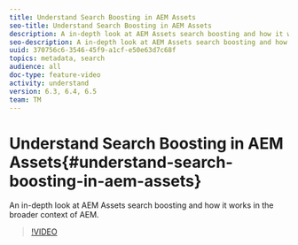 ```yaml
---
title: Understand Search Boosting in AEM Assets
seo-title: Understand Search Boosting in AEM Assets
description: A in-depth look at AEM Assets search boosting and how it works in the broader context of AEM.
seo-description: A in-depth look at AEM Assets search boosting and how it works in the broader context of AEM.
uuid: 370756c6-3546-45f9-a1cf-e50e63d7c68f
topics: metadata, search
audience: all
doc-type: feature-video
activity: understand
version: 6.3, 6.4, 6.5
team: TM
---
```


# Understand Search Boosting in AEM Assets{#understand-search-boosting-in-aem-assets}

An in-depth look at AEM Assets search boosting and how it works in the broader context of AEM.

>[!VIDEO](https://video.tv.adobe.com/v/16770/?quality=9)

